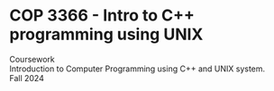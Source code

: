 # COP 3366 - Intro to C++ programming using UNIX

Coursework  
Introduction to Computer Programming using C++ and UNIX system.  
Fall 2024  
